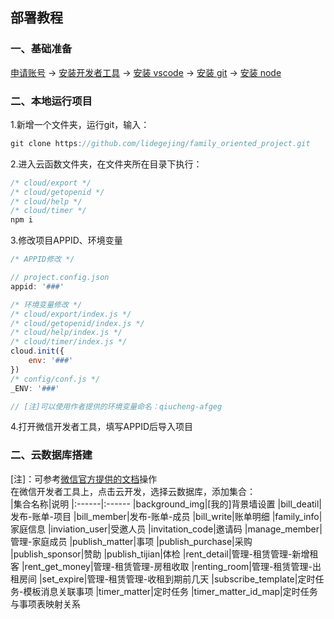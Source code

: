 部署教程
---
### 一、基础准备
[申请账号](https://developers.weixin.qq.com/miniprogram/dev/framework/quickstart/getstart.html#%E7%94%B3%E8%AF%B7%E5%B8%90%E5%8F%B7) -> [安装开发者工具](https://developers.weixin.qq.com/miniprogram/dev/framework/quickstart/getstart.html#%E5%AE%89%E8%A3%85%E5%BC%80%E5%8F%91%E5%B7%A5%E5%85%B7) -> [安装 vscode](https://code.visualstudio.com/) -> [安装 git](https://git-scm.com/) -> [安装 node](https://nodejs.org/en/)

### 二、本地运行项目

1.新增一个文件夹，运行git，输入：
```javascript
git clone https://github.com/lidegejing/family_oriented_project.git
```
2.进入云函数文件夹，在文件夹所在目录下执行：
```javascript
/* cloud/export */
/* cloud/getopenid */
/* cloud/help */
/* cloud/timer */
npm i
```
3.修改项目APPID、环境变量  
```javascript
/* APPID修改 */

// project.config.json
appid: '###'

/* 环境变量修改 */
/* cloud/export/index.js */
/* cloud/getopenid/index.js */
/* cloud/help/index.js */
/* cloud/timer/index.js */
cloud.init({
    env: '###'
})
/* config/conf.js */
_ENV: '###'

// [注]可以使用作者提供的环境变量命名：qiucheng-afgeg
```
4.打开微信开发者工具，填写APPID后导入项目

### 二、云数据库搭建
[注]：可参考[微信官方提供的文档](https://developers.weixin.qq.com/miniprogram/dev/wxcloud/basis/getting-started.html)操作  
在微信开发者工具上，点击云开发，选择云数据库，添加集合：  
|集合名称|说明
|:------|:------
|background_img|[我的]背景墙设置
|bill_deatil|发布-账单-项目
|bill_member|发布-账单-成员
|bill_write|账单明细
|family_info|家庭信息
|inviation_user|受邀人员
|invitation_code|邀请码
|manage_member|管理-家庭成员
|publish_matter|事项
|publish_purchase|采购
|publish_sponsor|赞助
|publish_tijian|体检
|rent_detail|管理-租赁管理-新增租客
|rent_get_money|管理-租赁管理-房租收取
|renting_room|管理-租赁管理-出租房间
|set_expire|管理-租赁管理-收租到期前几天
|subscribe_template|定时任务-模板消息关联事项
|timer_matter|定时任务
|timer_matter_id_map|定时任务与事项表映射关系
